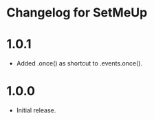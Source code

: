# Changelog for SetMeUp

1.0.1
=====
* Added .once() as shortcut to .events.once().

1.0.0
=====
* Initial release.
